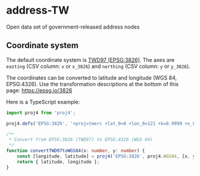 # address-TW
Open data set of government-released address nodes

## Coordinate system

The default coordinate system is [TWD97 (EPSG:3826)](https://epsg.io/3826). The axes are `easting` (CSV column: `x` or `x_3826`) and `northing` (CSV column: `y` or `y_3826`).

The coordinates can be converted to latitude and longitude (WGS 84, EPSG:4326). Use the transformation descriptions at the bottom of this page: https://epsg.io/3826

Here is a TypeScript example:

```ts
import proj4 from 'proj4';

proj4.defs('EPSG:3826', '+proj=tmerc +lat_0=0 +lon_0=121 +k=0.9999 +x_0=250000 +y_0=0 +ellps=GRS80 +towgs84=0,0,0,0,0,0,0 +units=m +no_defs +type=crs');

/**
 * Convert from EPSG:3826 (TWD97) to EPSG:4326 (WGS 84)
 */
function convertTWD97toWGS84(x: number, y: number) {
    const [longitude, latitude] = proj4('EPSG:3826', proj4.WGS84, [x, y]);
    return { latitude, longitude };
}
```
